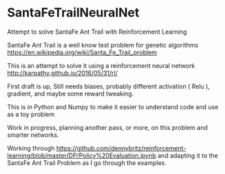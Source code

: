 # SantaFeTrailNeuralNet
Attempt to solve SantaFe Ant Trail with Reinforcement Learning

SantaFe Ant Trail is a well know test problem for genetic algorithms
https://en.wikipedia.org/wiki/Santa_Fe_Trail_problem

This is an attempt to solve it using a reinforcement neural network
http://karpathy.github.io/2016/05/31/rl/

First draft is up, 
Still needs biases, probably different activation ( Relu ), gradient, and maybe some reward tweaking.

This is in Python and Numpy to make it easier to understand code and use as a toy problem

Work in progress, planning another pass, or more, on this problem and smarter networks.

Working through https://github.com/dennybritz/reinforcement-learning/blob/master/DP/Policy%20Evaluation.ipynb
and adapting it to the SantaFe Ant Trail Problem as I go through the examples.

